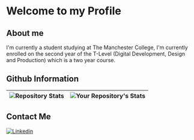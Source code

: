 # Welcome to my Profile

## About me

I'm currently a student studying at The Manchester College, I'm currently enrolled on the second year of the T-Level (Digital Development, Design and Production) which is a two year course. 

## Github Information

|![Repository Stats](https://github-readme-stats.vercel.app/api?username=JakeJR0&show_icons=true) | ![Your Repository's Stats](https://github-readme-stats.vercel.app/api/top-langs/?username=JakeJR0&theme=blue-green) |
|--|--|

## Contact Me
<a href="https://www.linkedin.com/in/jakejr/" target="_blank"> 

![Linkedin](https://img.shields.io/badge/LinkedIn-Connect-blue)

</a>